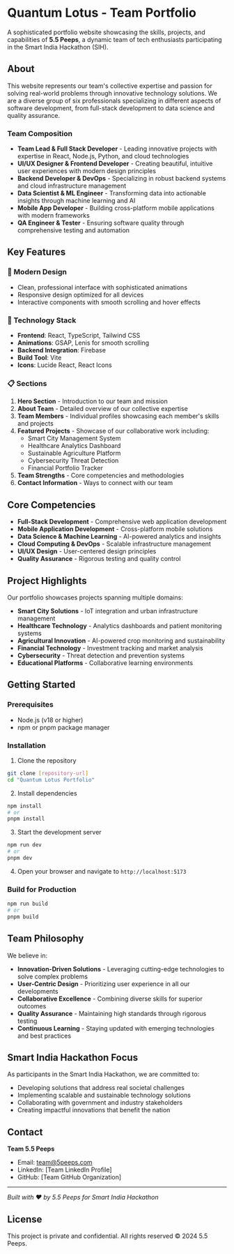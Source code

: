 # Quantum Lotus - Team Portfolio

A sophisticated portfolio website showcasing the skills, projects, and capabilities of **5.5 Peeps**, a dynamic team of tech enthusiasts participating in the Smart India Hackathon (SIH).

## About

This website represents our team's collective expertise and passion for solving real-world problems through innovative technology solutions. We are a diverse group of six professionals specializing in different aspects of software development, from full-stack development to data science and quality assurance.

### Team Composition

- **Team Lead & Full Stack Developer** - Leading innovative projects with expertise in React, Node.js, Python, and cloud technologies
- **UI/UX Designer & Frontend Developer** - Creating beautiful, intuitive user experiences with modern design principles
- **Backend Developer & DevOps** - Specializing in robust backend systems and cloud infrastructure management
- **Data Scientist & ML Engineer** - Transforming data into actionable insights through machine learning and AI
- **Mobile App Developer** - Building cross-platform mobile applications with modern frameworks
- **QA Engineer & Tester** - Ensuring software quality through comprehensive testing and automation

## Key Features

### 🎨 Modern Design
- Clean, professional interface with sophisticated animations
- Responsive design optimized for all devices
- Interactive components with smooth scrolling and hover effects

### 🚀 Technology Stack
- **Frontend**: React, TypeScript, Tailwind CSS
- **Animations**: GSAP, Lenis for smooth scrolling
- **Backend Integration**: Firebase
- **Build Tool**: Vite
- **Icons**: Lucide React, React Icons

### 📋 Sections
1. **Hero Section** - Introduction to our team and mission
2. **About Team** - Detailed overview of our collective expertise
3. **Team Members** - Individual profiles showcasing each member's skills and projects
4. **Featured Projects** - Showcase of our collaborative work including:
   - Smart City Management System
   - Healthcare Analytics Dashboard
   - Sustainable Agriculture Platform
   - Cybersecurity Threat Detection
   - Financial Portfolio Tracker
5. **Team Strengths** - Core competencies and methodologies
6. **Contact Information** - Ways to connect with our team

## Core Competencies

- **Full-Stack Development** - Comprehensive web application development
- **Mobile Application Development** - Cross-platform mobile solutions
- **Data Science & Machine Learning** - AI-powered analytics and insights
- **Cloud Computing & DevOps** - Scalable infrastructure management
- **UI/UX Design** - User-centered design principles
- **Quality Assurance** - Rigorous testing and quality control

## Project Highlights

Our portfolio showcases projects spanning multiple domains:
- **Smart City Solutions** - IoT integration and urban infrastructure management
- **Healthcare Technology** - Analytics dashboards and patient monitoring systems
- **Agricultural Innovation** - AI-powered crop monitoring and sustainability
- **Financial Technology** - Investment tracking and market analysis
- **Cybersecurity** - Threat detection and prevention systems
- **Educational Platforms** - Collaborative learning environments

## Getting Started

### Prerequisites
- Node.js (v18 or higher)
- npm or pnpm package manager

### Installation

1. Clone the repository
```bash
git clone [repository-url]
cd "Quantum Lotus Portfolio"
```

2. Install dependencies
```bash
npm install
# or
pnpm install
```

3. Start the development server
```bash
npm run dev
# or
pnpm dev
```

4. Open your browser and navigate to `http://localhost:5173`

### Build for Production
```bash
npm run build
# or
pnpm build
```

## Team Philosophy

We believe in:
- **Innovation-Driven Solutions** - Leveraging cutting-edge technologies to solve complex problems
- **User-Centric Design** - Prioritizing user experience in all our developments
- **Collaborative Excellence** - Combining diverse skills for superior outcomes
- **Quality Assurance** - Maintaining high standards through rigorous testing
- **Continuous Learning** - Staying updated with emerging technologies and best practices

## Smart India Hackathon Focus

As participants in the Smart India Hackathon, we are committed to:
- Developing solutions that address real societal challenges
- Implementing scalable and sustainable technology solutions
- Collaborating with government and industry stakeholders
- Creating impactful innovations that benefit the nation

## Contact

**Team 5.5 Peeps**
- Email: team@5peeps.com
- LinkedIn: [Team LinkedIn Profile]
- GitHub: [Team GitHub Organization]

---

*Built with ❤️ by 5.5 Peeps for Smart India Hackathon*

## License

This project is private and confidential. All rights reserved © 2024 5.5 Peeps.